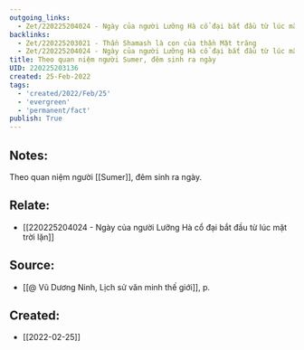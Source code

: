 ```yaml
---
outgoing_links:
  - Zet/220225204024 - Ngày của người Lưỡng Hà cổ đại bắt đầu từ lúc mặt trời lặn
backlinks:
  - Zet/220225203021 - Thần Shamash là con của thần Mặt trăng
  - Zet/220225204024 - Ngày của người Lưỡng Hà cổ đại bắt đầu từ lúc mặt trời lặn
title: Theo quan niệm người Sumer, đêm sinh ra ngày
UID: 220225203136
created: 25-Feb-2022
tags:
  - 'created/2022/Feb/25'
  - 'evergreen'
  - 'permanent/fact'
publish: True
---
```

## Notes:
Theo quan niệm người [[Sumer]], đêm sinh ra ngày.

## Relate:
- [[220225204024 - Ngày của người Lưỡng Hà cổ đại bắt đầu từ lúc mặt trời lặn]]

## Source:
- [[@ Vũ Dương Ninh, Lịch sử văn minh thế giới]], p.





## Created:
- [[2022-02-25]]
